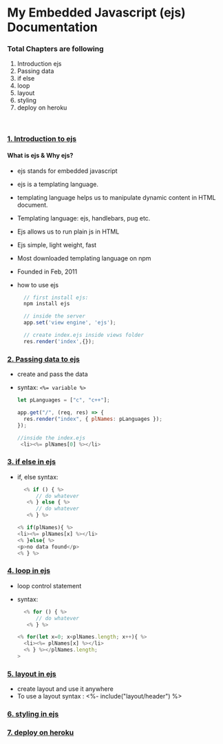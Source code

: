 # My Embedded Javascript (ejs) Documentation

### Total Chapters are following

1.  Introduction ejs
2.  Passing data
3.  if else
4.  loop
5.  layout
6.  styling
7.  deploy on heroku

<br />

### [1. Introduction to ejs](https://youtu.be/x9o3fxS_xdM)

#### What is ejs & Why ejs?

- ejs stands for embedded javascript
- ejs is a templating language.
- templating language helps us to manipulate dynamic content in HTML document.
- Templating language: ejs, handlebars, pug etc.
- Ejs allows us to run plain js in HTML
- Ejs simple, light weight, fast
- Most downloaded templating language on npm
- Founded in Feb, 2011
- how to use ejs

  ```js
    // first install ejs:
    npm install ejs

    // inside the server
    app.set('view engine', 'ejs');

    // create index.ejs inside views folder
    res.render('index',{});

  ```

### [2. Passing data to ejs]()

- create and pass the data
- syntax: `<%= variable %>`

  ```js
  let pLanguages = ["c", "c++"];

  app.get("/", (req, res) => {
    res.render("index", { plNames: pLanguages });
  });

  //inside the index.ejs
   <li><%= plNames[0] %></li>
  ```

### [3. if else in ejs]()

- if, else syntax:

  ```js
    <% if () { %>
        // do whatever
     <% } else { %>
        // do whatever
     <% } %>
  ```

  ```js
  <% if(plNames){ %>
  <li><%= plNames[x] %></li>
  <% }else{ %>
  <p>no data found</p>
  <% } %>
  ```

### [4. loop in ejs]()

- loop control statement
- syntax:

  ```js
    <% for () { %>
        // do whatever
     <% } %>
  ```

  ```js
  <% for(let x=0; x<plNames.length; x++){ %>
    <li><%= plNames[x] %></li>
    <% } %></plNames.length;
  >
  ```

### [5. layout in ejs]()

- create layout and use it anywhere
- To use a layout syntax : <%- include("layout/header") %>

### [6. styling in ejs]()

### [7. deploy on heroku]()
